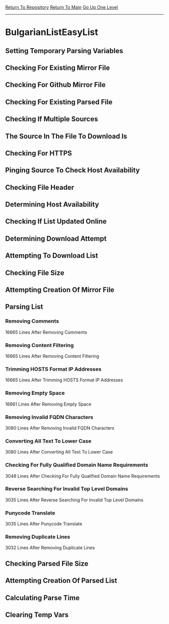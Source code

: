 [Return To Repository](https://github.com/bast69/piholeparser/)
[Return To Main](https://github.com/bast69/piholeparser/blob/master/RecentRunLogs/Mainlog.md)
[Go Up One Level](https://github.com/bast69/piholeparser/blob/master/RecentRunLogs/TopLevelScripts/30-Processing-External-Blacklists.md)
____________________________________
# BulgarianListEasyList
## Setting Temporary Parsing Variables
## Checking For Existing Mirror File
## Checking For Github Mirror File
## Checking For Existing Parsed File
## Checking If Multiple Sources
## The Source In The File To Download Is
## Checking For HTTPS
## Pinging Source To Check Host Availability
## Checking File Header
## Determining Host Availability
## Checking If List Updated Online
## Determining Download Attempt
## Attempting To Download List
## Checking File Size
## Attempting Creation Of Mirror File
## Parsing List
### Removing Comments
16665 Lines After Removing Comments
### Removing Content Filtering
16665 Lines After Removing Content Filtering
### Trimming HOSTS Format IP Addresses
16665 Lines After Trimming HOSTS Format IP Addresses
### Removing Empty Space
16661 Lines After Removing Empty Space
### Removing Invalid FQDN Characters
3080 Lines After Removing Invalid FQDN Characters
### Converting All Text To Lower Case
3080 Lines After Converting All Text To Lower Case
### Checking For Fully Qualified Domain Name Requirements
3048 Lines After Checking For Fully Qualified Domain Name Requirements
### Reverse Searching For Invalid Top Level Domains
3035 Lines After Reverse Searching For Invalid Top Level Domains
### Punycode Translate
3035 Lines After Punycode Translate
### Removing Duplicate Lines
3032 Lines After Removing Duplicate Lines
## Checking Parsed File Size
## Attempting Creation Of Parsed List
## Calculating Parse Time
## Clearing Temp Vars
